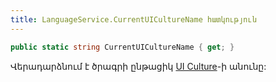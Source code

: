 ```yaml
---
title: LanguageService.CurrentUICultureName հատկություն  
---
```


```c#
public static string CurrentUICultureName { get; }
```

Վերադարձնում է ծրագրի ընթացիկ [UI Culture](https://learn.microsoft.com/en-us/dotnet/api/system.globalization.cultureinfo.currentuiculture)-ի անունը:
